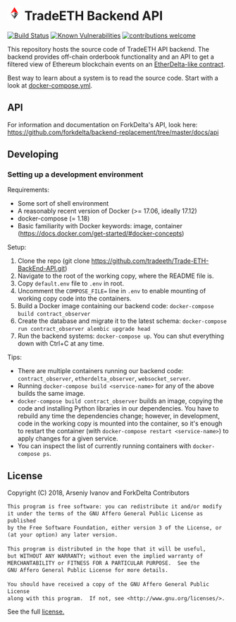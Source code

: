 # ![TradeETH logo](logo.png) TradeETH Backend API

[![Build Status](https://travis-ci.org/forkdelta/backend-replacement.svg?branch=master)](https://travis-ci.org/forkdelta/backend-replacement)
[![Known Vulnerabilities](https://snyk.io/test/github/forkdelta/backend-replacement/badge.svg)](https://snyk.io/test/github/forkdelta/backend-replacement)
[![contributions welcome](https://img.shields.io/badge/contributions-welcome-brightgreen.svg)](https://github.com/forkdelta/tokenbase/issues)


This repository hosts the source code of TradeETH API backend. The backend provides off-chain orderbook functionality and an API to get a filtered view of Ethereum blockchain events on an [EtherDelta-like contract](https://www.reddit.com/r/EtherDelta/comments/6kdiyl/smart_contract_overview/).

Best way to learn about a system is to read the source code. Start with a look at [docker-compose.yml](docker-compose.yml).

## API

For information and documentation on ForkDelta's API, look here: https://github.com/forkdelta/backend-replacement/tree/master/docs/api

## Developing

### Setting up a development environment
Requirements:
* Some sort of shell environment
* A reasonably recent version of Docker (>= 17.06, ideally 17.12)
* docker-compose (= 1.18)
* Basic familiarity with Docker keywords: image, container (https://docs.docker.com/get-started/#docker-concepts)

Setup:
1. Clone the repo (git clone https://github.com/tradeeth/Trade-ETH-BackEnd-API.git)
2. Navigate to the root of the working copy, where the README file is.
3. Copy `default.env` file to `.env` in root.
4. Uncomment the `COMPOSE_FILE=` line in `.env` to enable mounting of working copy code into the containers.
4. Build a Docker image containing our backend code: `docker-compose build contract_observer`
5. Create the database and migrate it to the latest schema: `docker-compose run contract_observer alembic upgrade head`
6. Run the backend systems: `docker-compose up`. You can shut everything down with Ctrl+C at any time.

Tips:
* There are multiple containers running our backend code: `contract_observer`, `etherdelta_observer`, `websocket_server`.
* Running `docker-compose build <service-name>` for any of the above builds the same image.
* `docker-compose build contract_observer` builds an image, copying the code and installing Python libraries in our dependencies.
  You have to rebuild any time the dependencies change; however, in development, code in the working copy is mounted into the container,
  so it's enough to restart the container (with `docker-compose restart <service-name>`) to apply changes for a given service.
* You can inspect the list of currently running containers with `docker-compose ps`.


## License

Copyright (C) 2018, Arseniy Ivanov and ForkDelta Contributors

    This program is free software: you can redistribute it and/or modify
    it under the terms of the GNU Affero General Public License as published
    by the Free Software Foundation, either version 3 of the License, or
    (at your option) any later version.

    This program is distributed in the hope that it will be useful,
    but WITHOUT ANY WARRANTY; without even the implied warranty of
    MERCHANTABILITY or FITNESS FOR A PARTICULAR PURPOSE.  See the
    GNU Affero General Public License for more details.

    You should have received a copy of the GNU Affero General Public License
    along with this program.  If not, see <http://www.gnu.org/licenses/>.

See the full [license.](LICENSE)
